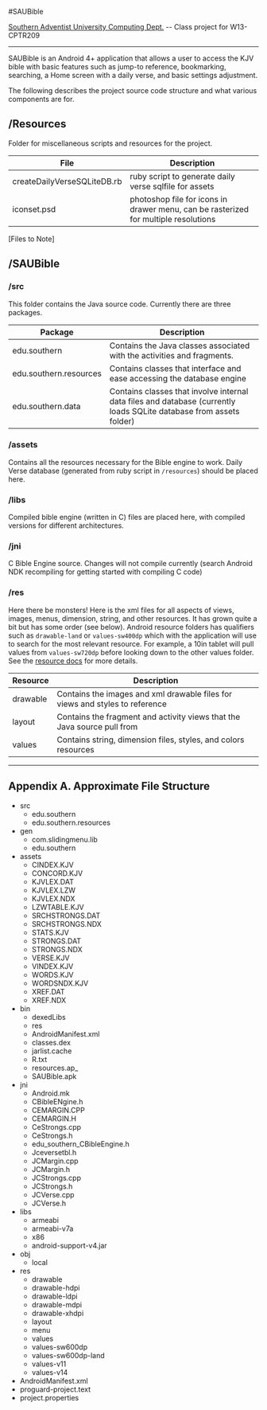 #SAUBible

[Southern Adventist University Computing Dept.](https://www.southern.edu/cs/Pages/default.aspx) -- Class project for W13-CPTR209

---

SAUBible is an Android 4+ application that allows a user to access the KJV bible with basic features such as jump-to reference, bookmarking, searching, a Home screen with a daily verse, and basic settings adjustment.

The following describes the project source code structure and what various components are for.

## /Resources

Folder for miscellaneous scripts and resources for the project.

File | Description
--- | ---
createDailyVerseSQLiteDB.rb | ruby script to generate daily verse sqlfile for assets
iconset.psd | photoshop file for icons in drawer menu, can be rasterized for multiple resolutions
[Files to Note]

## /SAUBible

### /src
This folder contains the Java source code. Currently there are three packages.

Package | Description
--- | ---
edu.southern | Contains the Java classes associated with the activities and fragments.
edu.southern.resources | Contains classes that interface and ease accessing the database engine
edu.southern.data | Contains classes that involve internal data files and database (currently loads SQLite database from assets folder)

### /assets
Contains all the resources necessary for the Bible engine to work. Daily Verse database (generated from ruby script in `/resources`) should be placed here.

### /libs
Compiled bible engine (written in C) files are placed here, with compiled versions for different architectures.

### /jni
C Bible Engine source. Changes will not compile currently (search Android NDK recompiling for getting started with compiling C code)

### /res
Here there be monsters! Here is the xml files for all aspects of views, images, menus, dimension, string, and other resources. It has grown quite a bit but has some order (see below). Android resource folders has qualifiers such as `drawable-land` or `values-sw400dp` which with the application will use to search for the most relevant resource. For example, a 10in tablet will pull values from `values-sw720dp` before looking down to the other values folder. See the [resource docs](http://developer.android.com/guide/topics/resources/providing-resources.html#AlternativeResources) for more details.

Resource | Description
--- | ---
drawable | Contains the images and xml drawable files for views and styles to reference
layout | Contains the fragment and activity views that the Java source pull from
values | Contains string, dimension files, styles, and colors resources

---

## Appendix A. Approximate File Structure

* src
	* edu.southern
	* edu.southern.resources
* gen
	* com.slidingmenu.lib
	* edu.southern
* assets
	* CINDEX.KJV
	* CONCORD.KJV
	* KJVLEX.DAT
	* KJVLEX.LZW
	* KJVLEX.NDX
	* LZWTABLE.KJV
	* SRCHSTRONGS.DAT
	* SRCHSTRONGS.NDX
	* STATS.KJV
	* STRONGS.DAT
	* STRONGS.NDX
	* VERSE.KJV
	* VINDEX.KJV
	* WORDS.KJV
	* WORDSNDX.KJV
	* XREF.DAT
	* XREF.NDX
* bin
	* dexedLibs
	* res
	* AndroidManifest.xml
	* classes.dex
	* jarlist.cache
	* R.txt
	* resources.ap_
	* SAUBible.apk
* jni
	* Android.mk
	* CBibleENgine.h
	* CEMARGIN.CPP
	* CEMARGIN.H
	* CeStrongs.cpp
	* CeStrongs.h
	* edu_southern_CBibleEngine.h
	* Jceversetbl.h
	* JCMargin.cpp
	* JCMargin.h
	* JCStrongs.cpp
	* JCStrongs.h
	* JCVerse.cpp
	* JCVerse.h
* libs
	* armeabi
	* armeabi-v7a
	* x86
	* android-support-v4.jar
* obj
	* local
* res
	* drawable
	* drawable-hdpi
	* drawable-ldpi
	* drawable-mdpi
	* drawable-xhdpi
	* layout
	* menu
	* values
	* values-sw600dp
	* values-sw600dp-land
	* values-v11
	* values-v14
* AndroidManifest.xml
* proguard-project.text
* project.properties
